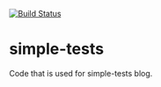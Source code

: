 [![Build Status](https://travis-ci.org/ttsugriy/simple-tests.svg?branch=master)](https://travis-ci.org/ttsugriy/simple-tests)

# simple-tests
Code that is used for simple-tests blog.
